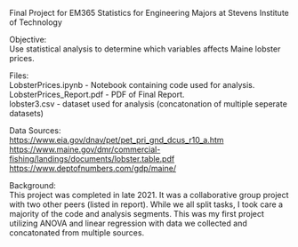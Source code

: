 Final Project for EM365 Statistics for Engineering Majors at Stevens Institute of Technology

Objective:  
Use statistical analysis to determine which variables affects Maine lobster prices.

Files:  
LobsterPrices.ipynb - Notebook containing code used for analysis.  
LobsterPrices_Report.pdf - PDF of Final Report.  
lobster3.csv - dataset used for analysis (concatonation of multiple seperate datasets)  

Data Sources:  
https://www.eia.gov/dnav/pet/pet_pri_gnd_dcus_r10_a.htm  
https://www.maine.gov/dmr/commercial-fishing/landings/documents/lobster.table.pdf  
https://www.deptofnumbers.com/gdp/maine/  

Background:  
This project was completed in late 2021. It was a collaborative group project with two other peers (listed in report).
While we all split tasks, I took care a majority of the code and analysis segments.
This was my first project utilizing ANOVA and linear regression with data we collected and concatonated from multiple sources.
